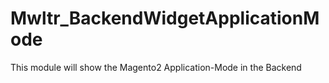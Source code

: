 # Mwltr_BackendWidgetApplicationMode

This module will show the Magento2 Application-Mode in the Backend
